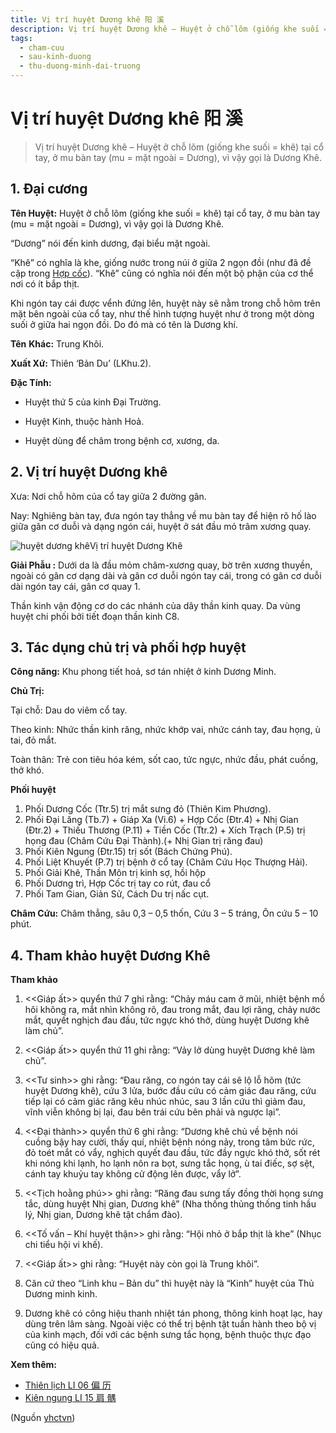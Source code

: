 ```yaml
---
title: Vị trí huyệt Dương khê 阳 溪
description: Vị trí huyệt Dương khê – Huyệt ở chỗ lõm (giống khe suối = khê) tại cổ tay, ở mu bàn tay (mu = mặt ngoài = Dương), vì vậy gọi là Dương Khê.
tags:
  - cham-cuu
  - sau-kinh-duong
  - thu-duong-minh-dai-truong
---
```


# Vị trí huyệt Dương khê 阳 溪 

> Vị trí huyệt Dương khê – Huyệt ở chỗ lõm (giống khe suối = khê) tại cổ tay, ở mu bàn tay (mu = mặt ngoài = Dương), vì vậy gọi là Dương Khê.

## **1. Đại cương**

**Tên Huyệt:** Huyệt ở chỗ lõm (giống khe suối = khê) tại cổ tay, ở mu bàn tay (mu = mặt ngoài = Dương), vì vậy gọi là Dương Khê.

“Dương” nói đến kinh dương, đại biểu mặt ngoài.

“Khê” có nghĩa là khe, giống nước trong núi ở giữa 2 ngọn đồi (như đã đề cập trong [Hợp cốc](/yhctvn/huyet-hop-coc-%e5%90%88-%e8%b0%b7/)). “Khê” cũng có nghĩa nói đến một bộ phận của cơ thể nơi có ít bắp thịt.

Khi ngón tay cái được vểnh đứng lên, huyệt này sẽ nằm trong chỗ hõm trên mặt bên ngoài của cổ tay, như thế hình tượng huyệt như ở trong một dòng suối ở giữa hai ngọn đồi. Do đó mà có tên là Dương khí.

**Tên** **Khác:** Trung Khôi.

**Xuất Xứ:** Thiên ‘Bản Du’ (LKhu.2).

**Đặc Tính:**

+ Huyệt thứ 5 của kinh Đại Trường.

+ Huyệt Kinh, thuộc hành Hoả.

+ Huyệt dùng để châm trong bệnh cơ, xương, da.

## **2. Vị trí huyệt Dương khê**

Xưa: Nơi chỗ hõm của cổ tay giữa 2 đường gân.

Nay: Nghiêng bàn tay, đưa ngón tay thẳng về mu bàn tay để hiện rõ hố lào giữa gân cơ duỗi và dạng ngón cái, huyệt ở sát đầu mỏ trâm xương quay.

![huyệt dương khê](/imgs/yhctvn/huyet-duong-khe-300x169.jpg)Vị trí huyệt Dương Khê

**Giải Phẫu :** Dưới da là đầu mỏm châm-xương quay, bờ trên xương thuyền, ngoài có gân cơ dạng dài và gân cơ duỗi ngón tay cái, trong có gân cơ duỗi dài ngón tay cái, gân cơ quay 1.

Thần kinh vận động cơ do các nhánh của dây thần kinh quay. Da vùng huyệt chi phối bởi tiết đoạn thần kinh C8.

## **3. Tác dụng chủ trị và phối hợp huyệt**

**Công năng:** Khu phong tiết hoả, sơ tán nhiệt ở kinh Dương Minh.

**Chủ Trị:** 

 Tại chỗ: Dau do viêm cổ tay.

 Theo kinh: Nhức thần kinh răng, nhức khớp vai, nhức cánh tay, đau họng, ù tai, đỏ mắt.

 Toàn thân: Trẻ con tiêu hóa kém, sốt cao, tức ngực, nhức đầu, phát cuồng, thở khó.

**Phối huyệt**

1. Phối Dương Cốc (Ttr.5) trị mắt sưng đỏ (Thiên Kim Phương).
2. Phối Đại Lăng (Tb.7) + Giáp Xa (Vi.6) + Hợp Cốc (Đtr.4) + Nhị Gian (Đtr.2) + Thiếu Thương (P.11) + Tiền Cốc (Ttr.2) + Xích Trạch (P.5) trị họng đau (Châm Cứu Đại Thành).(+ Nhị Gian trị răng đau)
3. Phối Kiên Ngung (Đtr.15) trị sốt (Bách Chứng Phú).
4. Phối Liệt Khuyết (P.7) trị bệnh ở cổ tay (Châm Cứu Học Thượng Hải).
5. Phối Giải Khê, Thần Môn trị kinh sợ, hồi hộp
6. Phối Dương trì, Hợp Cốc trị tay co rút, đau cổ
7. Phối Tam Gian, Giản Sử, Cách Du trị nấc cụt.

**Châm Cứu:** Châm thẳng, sâu 0,3 – 0,5 thốn, Cứu 3 – 5 tráng, Ôn cứu 5 – 10 phút.

## 4. Tham khảo huyệt Dương Khê

**Tham khảo**

1. <<Giáp ất>> quyển thứ 7 ghi rằng: “Chảy máu cam ở mũi, nhiệt bệnh mồ hôi không ra, mắt nhìn không rõ, đau trong mắt, đau lợi răng, chảy nước mắt, quyết nghịch đau đầu, tức ngực khó thở, dùng huyệt Dương khê làm chủ”.
2. <<Giáp ất>> quyển thứ 11 ghi rằng: “Vảy lở dùng huyệt Dương khê làm chủ”.
3. <<Tư sinh>> ghi rằng: “Đau răng, co ngón tay cái sẽ lộ lỗ hõm (tức huyệt Dương khê), cứu 3 lửa, bước đầu cứu có cảm giác đau răng, cứu tiếp lại có cảm giác răng kêu nhúc nhúc, sau 3 lần cứu thì giảm đau, vĩnh viễn không bị lại, đau bên trái cứu bên phải và ngược lại”.
4. <<Đại thành>> quyển thứ 6 ghi rằng: “Dương khê chủ về bệnh nói cuồng bậy hay cười, thấy quí, nhiệt bệnh nóng nảy, trong tâm bức rức, đỏ toét mắt có vẩy, nghịch quyết đau đầu, tức đầy ngực khó thở, sốt rét khi nóng khi lạnh, ho lạnh nôn ra bọt, sưng tắc họng, ù tai điếc, sợ sệt, cánh tay khuỷu tay không cử động lên được, vẩy lở”.
5. <<Tịch hoằng phú>> ghi rằng: “Răng đau sưng tấy đồng thời họng sưng tắc, dùng huyệt Nhị gian, Dương khê” (Nha thống thủng thống tinh hầu lý, Nhị gian, Dương khê tật chẩm đào).
6. <<Tố vấn – Khí huyệt thận>> ghi rằng: “Hội nhỏ ở bắp thịt là khe” (Nhục chi tiểu hội vi khế).
7. <<Giáp ất>> ghi rằng: “Huyệt này còn gọi là Trung khôi”.

8. Căn cứ theo “Linh khu – Bản du” thì huyệt này là “Kinh” huyệt của Thủ Dương minh kinh.
9. Dương khê có công hiệu thanh nhiệt tán phong, thông kinh hoạt lạc, hay dùng trên lâm sàng. Ngoài việc có thể trị bệnh tật tuần hành theo bộ vị của kinh mạch, đối với các bệnh sưng tắc họng, bệnh thuộc thực đạo cũng có hiệu quả.

**Xem thêm:**

* [Thiên lịch LI 06 偏 历](/yhctvn/huyet-thien-lich-%e5%81%8f-%e5%8e%86/)
* [Kiên ngung LI 15 肩 髃](/yhctvn/huyet-kien-ngung-%e8%82%a9-%e9%ab%83/)

(Nguồn <a href="https://yhctvn.com/huyet-duong-khe-阳-溪/" target="_blank">yhctvn</a>)
